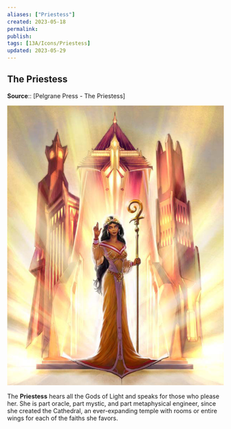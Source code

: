 ```yaml
---
aliases: ["Priestess"]
created: 2023-05-18
permalink: 
publish: 
tags: [13A/Icons/Priestess]
updated: 2023-05-29
---
```


## The Priestess

**Source**:: [Pelgrane Press - The Priestess]


![The Priestess|300](Compendium/13A/Icons/Priestess-image-1.jpg)

The **Priestess** hears all the Gods of Light and speaks for those who please her. She is part oracle, part mystic, and part metaphysical engineer, since she created the Cathedral, an ever-expanding temple with rooms or entire wings for each of the faiths she favors.